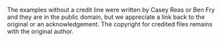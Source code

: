 The examples without a credit line were written by Casey Reas or Ben Fry and they are in the public domain, but we appreciate a link back to the original or an acknowledgement. The copyright for credited files remains with the original author.
